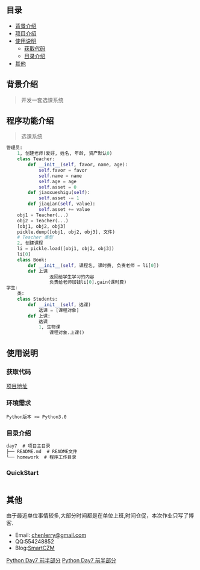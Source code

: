 ## 目录
* [背景介绍](#背景介绍)
* [项目介绍](#程序功能介绍)
* [使用说明](#使用说明)
   * [获取代码](#获取代码)
   * [目录介绍](#目录介绍)
* [其他](#其他)
   

## 背景介绍

> 开发一套选课系统

## 程序功能介绍

> 选课系统

```python
管理员:
    1, 创建老师(爱好, 姓名, 年龄, 资产默认0)
    class Teacher:
        def __init__(self, favor, name, age):
            self.favor = favor
            self.name = name
            self.age = age
            self.asset = 0
        def jiaoxueshigu(self):
            self.asset -= 1
        def jiaqian(self, value):
            self.asset += value
    obj1 = Teacher(...)
    obj2 = Teacher(...)
    [obj1, obj2, obj3]
    pickle.dump([obj1, obj2, obj3], 文件)
    # Teacher 类型
    2, 创建课程
    li = pickle.load([obj1, obj2, obj3])
    li[0]
    class Book:
        def __init__(self, 课程名, 课时费, 负责老师 = li[0])
        def 上课
                返回给学生学习的内容
                负责给老师加钱li[0].gain(课时费)
学生:
    类:
    class Students:
        def __init__(self, 选课)
            选课 = [课程对象]
        def 上课:
            选课
            1, 生物课
                课程对象.上课()
```

## 使用说明

### 获取代码

[项目地址](<https://github.com/smartczm/python-learn/tree/master/s13-day7/day7>)

### 环境需求 

`Python版本 >= Python3.0`

### 目录介绍

```txt
day7  # 项目主目录
├── README.md  # README文件
└── homework  # 程序工作目录
```

### QuickStart

```shell
```

## 其他
 
由于最近单位事情较多,大部分时间都是在单位上班,时间仓促，本次作业只写了博客.
* Email: <chenlerry@gmail.com>
* QQ:554248852
* Blog:[SmartCZM](http://www.smartczm.com)

[Python Day7 前半部分](<https://www.smartczm.com/python_day6.html>)
[Python Day7 前半部分](<https://www.smartczm.com/python_day7.html>)
